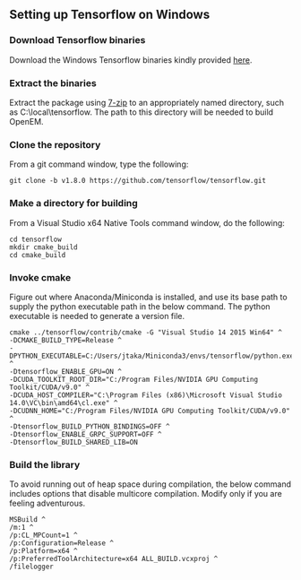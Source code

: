 ## Setting up Tensorflow on Windows

### Download Tensorflow binaries

Download the Windows Tensorflow binaries kindly provided [here][Download].

### Extract the binaries

Extract the package using [7-zip][7zip] to an appropriately named directory, 
such as C:\local\tensorflow.  The path to this directory will be needed to 
build OpenEM.

### Clone the repository

From a git command window, type the following:

```shell
git clone -b v1.8.0 https://github.com/tensorflow/tensorflow.git
```

### Make a directory for building

From a Visual Studio x64 Native Tools command window, do the 
following:

```shell
cd tensorflow
mkdir cmake_build
cd cmake_build
```

### Invoke cmake

Figure out where Anaconda/Miniconda is installed, and use its
base path to supply the python executable path in the below command.
The python executable is needed to generate a version file.

```shell
cmake ../tensorflow/contrib/cmake -G "Visual Studio 14 2015 Win64" ^
-DCMAKE_BUILD_TYPE=Release ^
-DPYTHON_EXECUTABLE=C:/Users/jtaka/Miniconda3/envs/tensorflow/python.exe ^
-Dtensorflow_ENABLE_GPU=ON ^
-DCUDA_TOOLKIT_ROOT_DIR="C:/Program Files/NVIDIA GPU Computing Toolkit/CUDA/v9.0" ^
-DCUDA_HOST_COMPILER="C:\Program Files (x86)\Microsoft Visual Studio 14.0\VC\bin\amd64\cl.exe" ^
-DCUDNN_HOME="C:/Program Files/NVIDIA GPU Computing Toolkit/CUDA/v9.0" ^
-Dtensorflow_BUILD_PYTHON_BINDINGS=OFF ^
-Dtensorflow_ENABLE_GRPC_SUPPORT=OFF ^
-Dtensorflow_BUILD_SHARED_LIB=ON
```

### Build the library

To avoid running out of heap space during compilation, the below
command includes options that disable multicore compilation.  Modify
only if you are feeling adventurous. 

```shell
MSBuild ^
/m:1 ^
/p:CL_MPCount=1 ^
/p:Configuration=Release ^
/p:Platform=x64 ^
/p:PreferredToolArchitecture=x64 ALL_BUILD.vcxproj ^
/filelogger
```
[Download]: https://github.com/fo40225/tensorflow-windows-wheel/blob/master/1.8.0/cpp/libtensorflow-gpu-windows-x86_64-1.8.0-sse2cuda92cudnn71.7z
[7zip]: https://www.7-zip.org/
